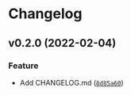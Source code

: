 # Changelog

<!--next-version-placeholder-->

## v0.2.0 (2022-02-04)
### Feature
* Add CHANGELOG.md ([`8d85a60`](https://github.com/shawwn/xla/commit/8d85a60dbd94e8e9e00f0b115649f1ce9614de49))
